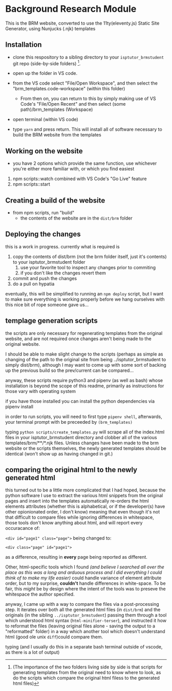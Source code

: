 # Background Research Module

This is the BRM website, converted to use the 11ty(eleventy.js) Static Site Generator, using Nunjucks (.njk) templates

## Installation
* clone this respository to a sibling directory to your `isptutor_brmstudent`
  git repo (side-by-side folders) [^1].

[^1]: (The importance of the two folders living side by side is that scripts for generating templates from the original need to know where to look, as do the scripts which compare the original html filess to the generated html files)

* open up the folder in VS code.

* from the VS code select "File/Open Workspace", and then select the "brm_templates.code-workspace" (within this folder)
  * From then on, you can return to this by simply making use of VS Code's "File/Open Recent" and then select (some path)/brm_templates (Workspace)
* open terminal (within VS code)

* type `yarn` and press return.  This will install all of software necessary to build the BRM website from the templates

## Working on the website

* you have 2 options which provide the same function, use whichever you're either more familiar with, or which you find easiest

1. npm scripts::watch combined with VS Code's "Go Live" feature
2. npm scripts::start

## Creating a build of the website

* from npm scripts, run "build"
  * the contents of the website are in the `dist/brm` folder

## Deploying the changes
this is a work in progress.  currently what is required is
1. copy the contents of dist/brm (not the brm folder itself, just it's contents) to your isptutor_brmstudent folder
   1. use your favorite tool to inspect any changes prior to commiting
   2. if you don't like the changes revert them
2. commit and push the changes
3. do a pull on hypatia

eventually, this will be simplified to running an `npm deploy` script, but I want to make sure everything is working properly before we hang ourselves with this nice bit of rope someone gave us...

## templage generation scripts
the scripts are only necessary for regenerating templates from the original website, and are not required once changes aren't being made to the original website.

I should be able to make slight change to the scripts (perhaps as simple as changing of the path to the original site from being ../isptutor_brmstudent to simply dist/brm), although I may want to come up with some sort of backing up the previous build so the prev/current can be compared...

anyway, these scripts require python3 and pipenv (as well as bash) whose installation is beyond the scope of this readme, primarily as instructions for those vary with operating system

if you have those installed you can install the python dependencies via
pipenv install

in order to run scripts, you will need to first type `pipenv shell`, afterwards, your terminal prompt with be preceeded by `(brm_templates)`

typing `python scripts/create_templates.py`  will scrape all of the index.html files in your isptutor_brmstudent directory and clobber all of the various templates/brm/**/*.njk files.  Unless changes have been made to the brm website or the scripts themselves, the newly generated templates should be identical (won't show up as having changed in git.)

## comparing the original html to the newly generated html
this turned out to be a little more complicated that I had hoped, because the python software I use to extract the various html snippets from the original pages and insert into the templates automatically re-orders the html elements attributes (whether this is alphabetical, or if the developer(s) have other opionionated order, I don't know) meaning that even though it's not that difficult to compare files while ignoring differences in whitespace, those tools don't know anything about html, and will report every occuracance of:

 `<div id="page1" class="page">`
 being changed to:

 `<div class="page" id="page1">`

 as a difference, resulting in **every** page being reported as different.

Other, html-specific tools which I found *(and believe I searched all over the place as this was a long and arduous process and I did everything I could think of to make my life easier)*  could handle variance of element attribute order, but to my surprise, **couldn't** handle differences in white-space.  To be fair, this *might* be by design where the intent of the tools was to preseve the whitespace the author specified.

anyway, I came up with a way to compare the files via a post-processing step.
It iterates over both all the generated html files (in `dist/brm`) and the originals (in the sibling `../isptutor_brmstudent`)  passing them through a tool which understood html syntax (`html-minifier-terser`), and instructed it how to reformat the files (leaving original files alone - saving the output to a "reformatted" folder) in a way which another tool which doesn't understand html (good ole unix `diff`)could compare them.

typing (and I usually do this in a separate bash terminal outside of vscode, as there is a lot of output)